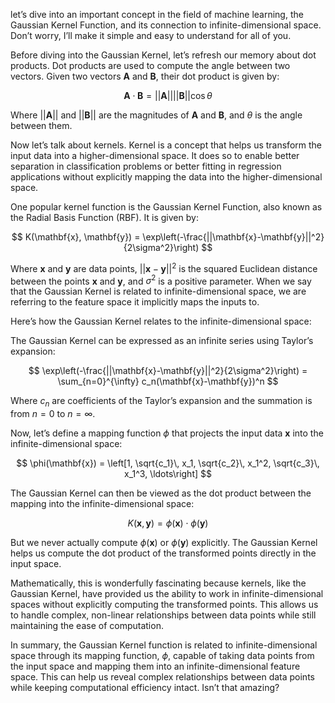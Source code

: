 let’s dive into an important concept in the field of machine learning, the Gaussian Kernel Function, and its connection to infinite-dimensional space. Don’t worry, I’ll make it simple and easy to understand for all of you.

Before diving into the Gaussian Kernel, let’s refresh our memory about dot products. Dot products are used to compute the angle between two vectors. Given two vectors $\mathbf{A}$ and $\mathbf{B}$, their dot product is given by:

$$
\mathbf{A} \cdot \mathbf{B} = ||\mathbf{A}|| ||\mathbf{B}|| \cos\theta
$$

Where $||\mathbf{A}||$ and $||\mathbf{B}||$ are the magnitudes of $\mathbf{A}$ and $\mathbf{B}$, and $\theta$ is the angle between them.

Now let’s talk about kernels. Kernel is a concept that helps us transform the input data into a higher-dimensional space. It does so to enable better separation in classification problems or better fitting in regression applications without explicitly mapping the data into the higher-dimensional space.

One popular kernel function is the Gaussian Kernel Function, also known as the Radial Basis Function (RBF). It is given by:

$$
K(\mathbf{x}, \mathbf{y}) = \exp\left(-\frac{||\mathbf{x}-\mathbf{y}||^2}{2\sigma^2}\right)
$$

Where $\mathbf{x}$ and $\mathbf{y}$ are data points, $||\mathbf{x}-\mathbf{y}||^2$ is the squared Euclidean distance between the points $\mathbf{x}$ and $\mathbf{y}$, and $\sigma^2$ is a positive parameter. When we say that the Gaussian Kernel is related to infinite-dimensional space, we are referring to the feature space it implicitly maps the inputs to.

Here’s how the Gaussian Kernel relates to the infinite-dimensional space:

The Gaussian Kernel can be expressed as an infinite series using Taylor’s expansion:

$$
\exp\left(-\frac{||\mathbf{x}-\mathbf{y}||^2}{2\sigma^2}\right) = \sum_{n=0}^{\infty} c_n(\mathbf{x}-\mathbf{y})^n
$$

Where $c_n$ are coefficients of the Taylor’s expansion and the summation is from $n=0$ to $n=\infty$.

Now, let’s define a mapping function $\phi$ that projects the input data $\mathbf{x}$ into the infinite-dimensional space:

$$
\phi(\mathbf{x}) = \left[1, \sqrt{c_1}\, x_1, \sqrt{c_2}\, x_1^2, \sqrt{c_3}\, x_1^3, \ldots\right]
$$

The Gaussian Kernel can then be viewed as the dot product between the mapping into the infinite-dimensional space:

$$
K(\mathbf{x}, \mathbf{y}) = \phi(\mathbf{x}) \cdot \phi(\mathbf{y})
$$

But we never actually compute $\phi(\mathbf{x})$ or $\phi(\mathbf{y})$ explicitly. The Gaussian Kernel helps us compute the dot product of the transformed points directly in the input space.

Mathematically, this is wonderfully fascinating because kernels, like the Gaussian Kernel, have provided us the ability to work in infinite-dimensional spaces without explicitly computing the transformed points. This allows us to handle complex, non-linear relationships between data points while still maintaining the ease of computation.

In summary, the Gaussian Kernel function is related to infinite-dimensional space through its mapping function, $\phi$, capable of taking data points from the input space and mapping them into an infinite-dimensional feature space. This can help us reveal complex relationships between data points while keeping computational efficiency intact. Isn’t that amazing?
